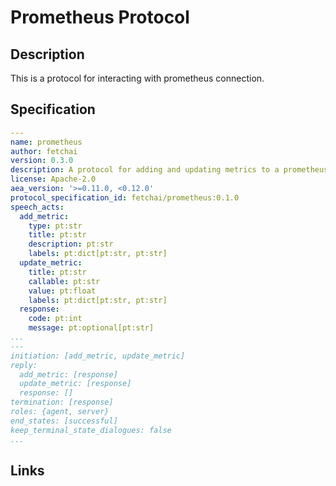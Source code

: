 # Prometheus Protocol

## Description

This is a protocol for interacting with prometheus connection.

## Specification

```yaml
---
name: prometheus
author: fetchai
version: 0.3.0
description: A protocol for adding and updating metrics to a prometheus server.
license: Apache-2.0
aea_version: '>=0.11.0, <0.12.0'
protocol_specification_id: fetchai/prometheus:0.1.0
speech_acts:
  add_metric:
    type: pt:str
    title: pt:str
    description: pt:str
    labels: pt:dict[pt:str, pt:str]
  update_metric:
    title: pt:str
    callable: pt:str
    value: pt:float
    labels: pt:dict[pt:str, pt:str]
  response:
    code: pt:int
    message: pt:optional[pt:str]
...
---
initiation: [add_metric, update_metric]
reply:
  add_metric: [response]
  update_metric: [response]
  response: []
termination: [response]
roles: {agent, server}
end_states: [successful]
keep_terminal_state_dialogues: false
...
```

## Links
